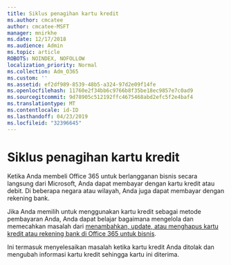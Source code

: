 ```yaml
---
title: Siklus penagihan kartu kredit
ms.author: cmcatee
author: cmcatee-MSFT
manager: mnirkhe
ms.date: 12/17/2018
ms.audience: Admin
ms.topic: article
ROBOTS: NOINDEX, NOFOLLOW
localization_priority: Normal
ms.collection: Adm_O365
ms.custom: ''
ms.assetid: ef2df989-8539-48b5-a324-97d2e09f14fe
ms.openlocfilehash: 11760e2f34bb6c9766b8f35be18ec9857e7c0ad9
ms.sourcegitcommit: 9d78905c512192ffc4675468abd2efc5f2e4baf4
ms.translationtype: MT
ms.contentlocale: id-ID
ms.lasthandoff: 04/23/2019
ms.locfileid: "32396645"
---
```

# <a name="billing-cycle-credit-card"></a>Siklus penagihan kartu kredit

Ketika Anda membeli Office 365 untuk berlangganan bisnis secara langsung dari Microsoft, Anda dapat membayar dengan kartu kredit atau debit. Di beberapa negara atau wilayah, Anda juga dapat membayar dengan rekening bank.
  
Jika Anda memilih untuk menggunakan kartu kredit sebagai metode pembayaran Anda, Anda dapat belajar bagaimana mengelola dan memecahkan masalah dari [menambahkan, update, atau menghapus kartu kredit atau rekening bank di Office 365 untuk bisnis](https://support.office.com/article/30ba9c83-50d8-4020-90ed-830a5b8c8724?wt.mc_id=billing_cycle_AI).
  
Ini termasuk menyelesaikan masalah ketika kartu kredit Anda ditolak dan mengubah informasi kartu kredit sehingga kartu ini diterima.
  

